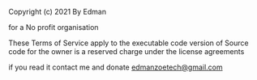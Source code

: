 Copyright (c) 2021 By Edman

for a No profit organisation

These Terms of Service apply to the executable code version of Source code for the owner is a reserved charge under the license agreements

if you read it contact me and donate edmanzoetech@gmail.com